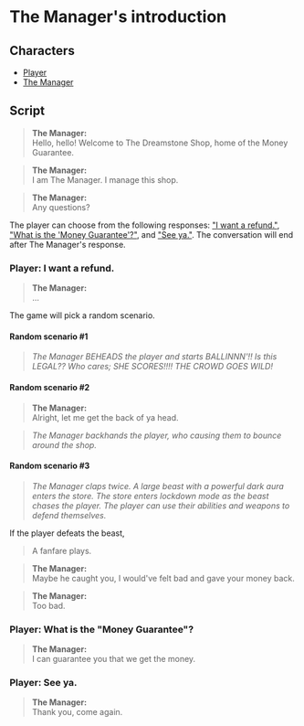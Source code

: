 # The Manager's introduction
## Characters
* [Player](/characters/player.md)
* [The Manager](/characters/the-manager.md)

## Script
> **The Manager:**<br />
> Hello, hello! Welcome to The Dreamstone Shop, home of the Money Guarantee.

> **The Manager:**<br />
> I am The Manager. I manage this shop.

> **The Manager:**<br />
> Any questions?

The player can choose from the following responses: ["I want a refund."](#player-i-want-a-refund), ["What is the 'Money Guarantee'?"](#player-what-is-the-money-guarantee), and ["See ya."](#player-see-ya). The conversation will end after The Manager's response.

### Player: I want a refund.
> **The Manager:**<br />
> ...

The game will pick a random scenario.

#### Random scenario #1
> *The Manager BEHEADS the player and starts BALLINNN'!! Is this LEGAL?? Who cares; SHE SCORES!!!! THE CROWD GOES WILD!*

#### Random scenario #2
> **The Manager:**<br />
> Alright, let me get the back of ya head.

> *The Manager backhands the player, who causing them to bounce around the shop.*

#### Random scenario #3
> *The Manager claps twice. A large beast with a powerful dark aura enters the store. The store enters lockdown mode as the beast chases the player. The player can use their abilities and weapons to defend themselves.*

If the player defeats the beast,

> A fanfare plays.

> **The Manager:**<br />
> Maybe he caught you, I would've felt bad and gave your money back.

> **The Manager:**<br />
> Too bad.

### Player: What is the "Money Guarantee"?
> **The Manager:**<br />
> I can guarantee you that we get the money.

### Player: See ya.
> **The Manager:**<br />
> Thank you, come again.